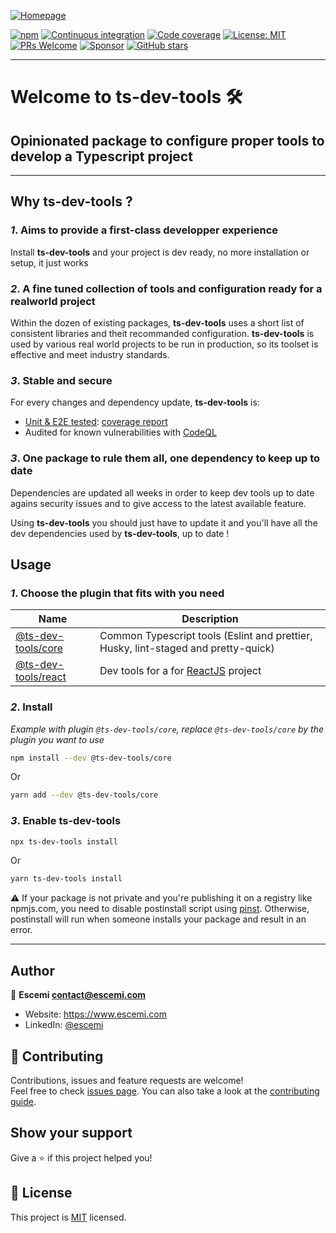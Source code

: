 [![Homepage](https://repository-images.githubusercontent.com/306680259/8d077b80-19cd-11eb-8625-f2b1a474d4a9)](https://github.com/escemi-tech/ts-dev-tools)

[![npm](https://img.shields.io/npm/v/@ts-dev-tools/core)](https://www.npmjs.com/search?q=%40ts-dev-tools)
[![Continuous integration](https://github.com/escemi-tech/ts-dev-tools/workflows/Continuous%20Integration/badge.svg)](https://github.com/escemi-tech/ts-dev-tools/actions?query=workflow%3A%22Continuous+Integration%22)
[![Code coverage](https://codecov.io/gh/escemi-tech/ts-dev-tools/branch/main/graph/badge.svg?token=mVB3P7BFzR)](https://codecov.io/gh/escemi-tech/ts-dev-tools)
[![License: MIT](https://img.shields.io/badge/License-MIT-yellow.svg)](LICENSE)
[![PRs Welcome](https://img.shields.io/badge/PRs-welcome-brightgreen.svg)](CONTRIBUTING)
[![Sponsor](https://img.shields.io/badge/%E2%9D%A4-Sponsor-ff69b4)](https://github.com/sponsors/neilime)
[![GitHub stars](https://img.shields.io/github/stars/escemi-tech/ts-dev-tools?logo=github)](https://github.com/escemi-tech/ts-dev-tools)

---

# Welcome to ts-dev-tools 🛠️

## Opinionated package to configure proper tools to develop a Typescript project

---

## Why **ts-dev-tools** ?

### _1_. Aims to provide a first-class developper experience

Install **ts-dev-tools** and your project is dev ready, no more installation or setup, it just works

### _2_. A fine tuned collection of tools and configuration ready for a realworld project

Within the dozen of existing packages, **ts-dev-tools** uses a short list of consistent libraries and theit recommanded configuration.
**ts-dev-tools** is used by various real world projects to be run in production, so its toolset is effective and meet industry standards.

### _3_. Stable and secure

For every changes and dependency update, **ts-dev-tools** is:

- [Unit & E2E tested](https://github.com/escemi-tech/ts-dev-tools/actions?query=workflow%3A%22Continuous+Integration%22): [coverage report](https://codecov.io/gh/escemi-tech/ts-dev-tools)
- Audited for known vulnerabilities with [CodeQL](https://github.com/escemi-tech/ts-dev-tools/security/code-scanning)

### _3_. One package to rule them all, one dependency to keep up to date

Dependencies are updated all weeks in order to keep dev tools up to date agains security issues and to give access to the latest available feature.

Using **ts-dev-tools** you should just have to update it and you'll have all the dev dependencies used by **ts-dev-tools**, up to date !

## Usage

### _1_. Choose the plugin that fits with you need

| Name                                                                                        | Description                                                                        |
| ------------------------------------------------------------------------------------------- | ---------------------------------------------------------------------------------- |
| [@ts-dev-tools/core](https://github.com/escemi-tech/ts-dev-tools/tree/main/packages/core)   | Common Typescript tools (Eslint and prettier, Husky, lint-staged and pretty-quick) |
| [@ts-dev-tools/react](https://github.com/escemi-tech/ts-dev-tools/tree/main/packages/react) | Dev tools for a for [ReactJS](https://reactjs.org/) project                        |

### _2_. Install

_Example with plugin `@ts-dev-tools/core`, replace `@ts-dev-tools/core` by the plugin you want to use_

```sh
npm install --dev @ts-dev-tools/core
```

Or

```sh
yarn add --dev @ts-dev-tools/core
```

### _3_. Enable ts-dev-tools

```sh
npx ts-dev-tools install
```

Or

```sh
yarn ts-dev-tools install
```

⚠️ If your package is not private and you're publishing it on a registry like npmjs.com, you need to disable postinstall script using [pinst](https://github.com/typicode/pinst). Otherwise, postinstall will run when someone installs your package and result in an error.

---

## Author

👤 **Escemi <contact@escemi.com>**

- Website: https://www.escemi.com
- LinkedIn: [@escemi](https://www.linkedin.com/company/escemi)

## 🤝 Contributing

Contributions, issues and feature requests are welcome!<br />Feel free to check [issues page](https://github.com/escemi-tech/ts-dev-tools/issues). You can also take a look at the [contributing guide](CONTRIBUTING).

## Show your support

Give a ⭐️ if this project helped you!

## 📝 License

This project is [MIT](LICENSE) licensed.
